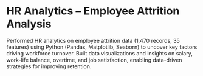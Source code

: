 # HR Analytics – Employee Attrition Analysis 
Performed HR analytics on employee attrition data (1,470 records, 35 features) using Python (Pandas, Matplotlib, Seaborn) to uncover key factors driving workforce turnover.
Built data visualizations and insights on salary, work-life balance, overtime, and job satisfaction, enabling data-driven strategies for improving retention.
